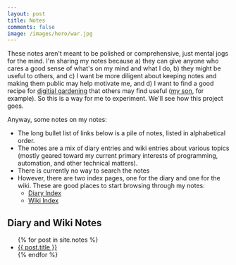 ```yaml
---
layout: post
title: Notes
comments: false
image: /images/hero/war.jpg
---
```


These notes aren't meant to be polished or comprehensive, just mental jogs for
the mind. I'm sharing my notes because a) they can give anyone who cares a good
sense of what's on my mind and what I do, b) they might be useful to others, and
c) I want be more diligent about keeping notes and making them public may help
motivate me, and d) I want to find a good recipe for [digitial
gardening](https://christiantietze.de/posts/2020/05/digital-gardening/) that
others may find useful ([my son](http://sean.dondley.com), for example). So this is a way for me to
experiment. We'll see how this project goes.

Anyway, some notes on my notes:

* The long bullet list of links below is a pile of notes, listed in alphabetical
  order.
* The notes are a mix of diary entries and wiki entries about various topics
  (mostly geared toward my current primary interests of programming, automation,
  and other technical matters).
* There is currently no way to search the notes
* However, there are two index pages, one for the diary and one for the wiki.
  These are good places to start browsing through my notes:
  * [Diary Index](/diary)
  * [Wiki Index](/index/)

## Diary and Wiki Notes

<ul>
{% for post in site.notes %}
    <li>
        <a href="{{ post.url }}">{{ post.title }}</a>
    </li>
{% endfor %}
</ul>
